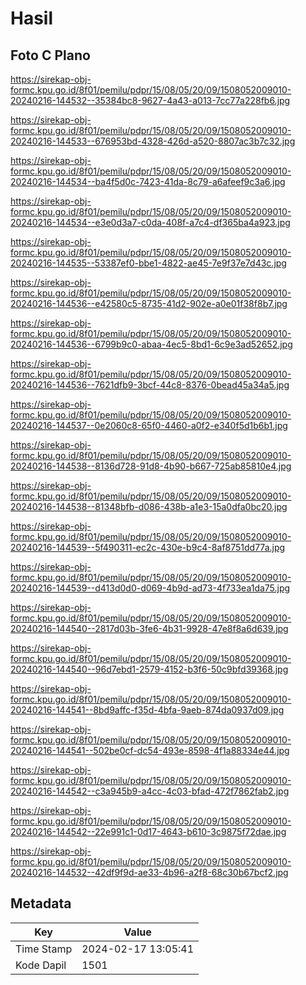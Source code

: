 # Hasil

## Foto C Plano

https://sirekap-obj-formc.kpu.go.id/8f01/pemilu/pdpr/15/08/05/20/09/1508052009010-20240216-144532--35384bc8-9627-4a43-a013-7cc77a228fb6.jpg

https://sirekap-obj-formc.kpu.go.id/8f01/pemilu/pdpr/15/08/05/20/09/1508052009010-20240216-144533--676953bd-4328-426d-a520-8807ac3b7c32.jpg

https://sirekap-obj-formc.kpu.go.id/8f01/pemilu/pdpr/15/08/05/20/09/1508052009010-20240216-144534--ba4f5d0c-7423-41da-8c79-a6afeef9c3a6.jpg

https://sirekap-obj-formc.kpu.go.id/8f01/pemilu/pdpr/15/08/05/20/09/1508052009010-20240216-144534--e3e0d3a7-c0da-408f-a7c4-df365ba4a923.jpg

https://sirekap-obj-formc.kpu.go.id/8f01/pemilu/pdpr/15/08/05/20/09/1508052009010-20240216-144535--53387ef0-bbe1-4822-ae45-7e9f37e7d43c.jpg

https://sirekap-obj-formc.kpu.go.id/8f01/pemilu/pdpr/15/08/05/20/09/1508052009010-20240216-144536--e42580c5-8735-41d2-902e-a0e01f38f8b7.jpg

https://sirekap-obj-formc.kpu.go.id/8f01/pemilu/pdpr/15/08/05/20/09/1508052009010-20240216-144536--6799b9c0-abaa-4ec5-8bd1-6c9e3ad52652.jpg

https://sirekap-obj-formc.kpu.go.id/8f01/pemilu/pdpr/15/08/05/20/09/1508052009010-20240216-144536--7621dfb9-3bcf-44c8-8376-0bead45a34a5.jpg

https://sirekap-obj-formc.kpu.go.id/8f01/pemilu/pdpr/15/08/05/20/09/1508052009010-20240216-144537--0e2060c8-65f0-4460-a0f2-e340f5d1b6b1.jpg

https://sirekap-obj-formc.kpu.go.id/8f01/pemilu/pdpr/15/08/05/20/09/1508052009010-20240216-144538--8136d728-91d8-4b90-b667-725ab85810e4.jpg

https://sirekap-obj-formc.kpu.go.id/8f01/pemilu/pdpr/15/08/05/20/09/1508052009010-20240216-144538--81348bfb-d086-438b-a1e3-15a0dfa0bc20.jpg

https://sirekap-obj-formc.kpu.go.id/8f01/pemilu/pdpr/15/08/05/20/09/1508052009010-20240216-144539--5f490311-ec2c-430e-b9c4-8af8751dd77a.jpg

https://sirekap-obj-formc.kpu.go.id/8f01/pemilu/pdpr/15/08/05/20/09/1508052009010-20240216-144539--d413d0d0-d069-4b9d-ad73-4f733ea1da75.jpg

https://sirekap-obj-formc.kpu.go.id/8f01/pemilu/pdpr/15/08/05/20/09/1508052009010-20240216-144540--2817d03b-3fe6-4b31-9928-47e8f8a6d639.jpg

https://sirekap-obj-formc.kpu.go.id/8f01/pemilu/pdpr/15/08/05/20/09/1508052009010-20240216-144540--96d7ebd1-2579-4152-b3f6-50c9bfd39368.jpg

https://sirekap-obj-formc.kpu.go.id/8f01/pemilu/pdpr/15/08/05/20/09/1508052009010-20240216-144541--8bd9affc-f35d-4bfa-9aeb-874da0937d09.jpg

https://sirekap-obj-formc.kpu.go.id/8f01/pemilu/pdpr/15/08/05/20/09/1508052009010-20240216-144541--502be0cf-dc54-493e-8598-4f1a88334e44.jpg

https://sirekap-obj-formc.kpu.go.id/8f01/pemilu/pdpr/15/08/05/20/09/1508052009010-20240216-144542--c3a945b9-a4cc-4c03-bfad-472f7862fab2.jpg

https://sirekap-obj-formc.kpu.go.id/8f01/pemilu/pdpr/15/08/05/20/09/1508052009010-20240216-144542--22e991c1-0d17-4643-b610-3c9875f72dae.jpg

https://sirekap-obj-formc.kpu.go.id/8f01/pemilu/pdpr/15/08/05/20/09/1508052009010-20240216-144532--42df9f9d-ae33-4b96-a2f8-68c30b67bcf2.jpg


## Metadata

| Key        | Value               |
| ---------- | ------------------- |
| Time Stamp | 2024-02-17 13:05:41 |
| Kode Dapil | 1501                |



